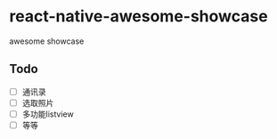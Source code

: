 # react-native-awesome-showcase
awesome showcase
## Todo
- [ ] 通讯录
- [ ] 选取照片
- [ ] 多功能listview
- [ ] 等等

